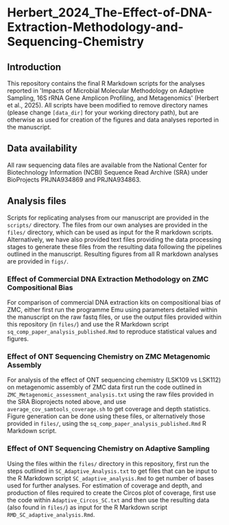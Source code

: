 # Herbert_2024_The-Effect-of-DNA-Extraction-Methodology-and-Sequencing-Chemistry
## Introduction
This repository contains the final R Markdown scripts for the analyses reported in 'Impacts of Microbial Molecular Methodology on Adaptive Sampling, 16S rRNA Gene Amplicon Profiling, and Metagenomics' (Herbert et al., 2025). All scripts have been modified to remove directory names (please change `[data_dir]` for your working directory path), but are otherwise as used for creation of the figures and data analyses reported in the manuscript. 

## Data availability
All raw sequencing data files are available from the National Center for Biotechnology Information (NCBI) Sequence Read Archive (SRA) under BioProjects PRJNA934869 and PRJNA934863.


## Analysis files

Scripts for replicating analyses from our manuscript are provided in the `scripts/` directory. The files from our own analyses are provided in the `files/` directory, which can be used as input for the R markdown scripts. Alternatively, we have also provided text files providing the data processing stages to generate these files from the resulting data following the pipelines outlined in the manuscript. Resulting figures from all R markdown analyses are provided in `figs/`.

### Effect of Commercial DNA Extraction Methodology on ZMC Compositional Bias

For comparison of commercial DNA extraction kits on compositional bias of ZMC, either first run the programme Emu using parameters detailed within the manuscript on the raw fastq files, or use the output files provided within this repository (in `files/`) and use the R Markdown script `sq_comp_paper_analysis_published.Rmd` to reproduce statistical values and figures.

### Effect of ONT Sequencing Chemistry on ZMC Metagenomic Assembly

For analysis of the effect of ONT sequencing chemistry (LSK109 vs LSK112) on metagenomic assembly of ZMC data first run the code outlined in `ZMC_Metagenomic_assessment_analysis.txt` using the raw files provided in the SRA Bioprojects noted above, and use `average_cov_samtools_coverage.sh` to get coverage and depth statistics. Figure generation can be done using these files, or alternatively those provided in `files/`, using the `sq_comp_paper_analysis_published.Rmd` R Markdown script.

### Effect of ONT Sequencing Chemistry on Adaptive Sampling

Using the files within the `files/` directory in this repository, first run the steps outlined in `SC_Adaptive_Analysis.txt` to get files that can be input to the R Markdown script `SC_adaptive_analysis.Rmd` to get number of bases used for further analyses. For estimation of coverage and depth, and production of files required to create the Circos plot of coverage, first use the code within `Adaptive_Circos_SC.txt` and then use the resulting data (also found in `files/`) as input for the R Markdown script `RMD_SC_adaptive_analysis.Rmd`.

